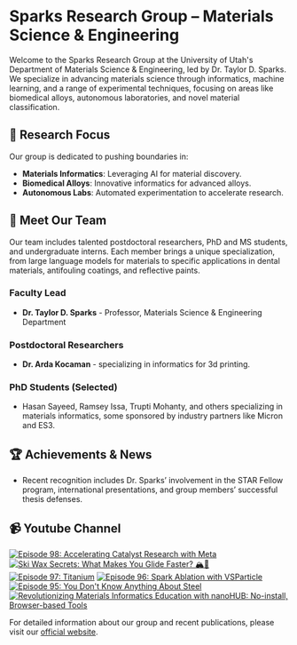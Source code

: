 # Sparks Research Group – Materials Science & Engineering

Welcome to the Sparks Research Group at the University of Utah's Department of Materials Science & Engineering, led by Dr. Taylor D. Sparks. We specialize in advancing materials science through informatics, machine learning, and a range of experimental techniques, focusing on areas like biomedical alloys, autonomous laboratories, and novel material classification.

## 🔬 **Research Focus**
Our group is dedicated to pushing boundaries in:
- **Materials Informatics**: Leveraging AI for material discovery.
- **Biomedical Alloys**: Innovative informatics for advanced alloys.
- **Autonomous Labs**: Automated experimentation to accelerate research.

## 👥 **Meet Our Team**
Our team includes talented postdoctoral researchers, PhD and MS students, and undergraduate interns. Each member brings a unique specialization, from large language models for materials to specific applications in dental materials, antifouling coatings, and reflective paints. 

### Faculty Lead
- **Dr. Taylor D. Sparks** - Professor, Materials Science & Engineering Department

### Postdoctoral Researchers
- **Dr. Arda Kocaman** - specializing in informatics for 3d printing.

### PhD Students (Selected)
- Hasan Sayeed, Ramsey Issa, Trupti Mohanty, and others specializing in materials informatics, some sponsored by industry partners like Micron and ES3.

## 🏆 **Achievements & News**
- Recent recognition includes Dr. Sparks’ involvement in the STAR Fellow program, international presentations, and group members’ successful thesis defenses.

## 📹 **Youtube Channel**
<!-- BEGIN YOUTUBE-CARDS -->
[![Episode 98: Accelerating Catalyst Research with Meta](https://ytcards.demolab.com/?id=lJb4QgJYYJI&title=Episode+98%3A+Accelerating+Catalyst+Research+with+Meta&lang=en&timestamp=1733917761&background_color=%230d1117&title_color=%23ffffff&stats_color=%23dedede&max_title_lines=1&width=250&border_radius=5 "Episode 98: Accelerating Catalyst Research with Meta")](https://www.youtube.com/watch?v=lJb4QgJYYJI)
[![Ski Wax Secrets: What Makes You Glide Faster? 🏔️🔬](https://ytcards.demolab.com/?id=Yo-6dU_SE18&title=Ski+Wax+Secrets%3A+What+Makes+You+Glide+Faster%3F+%F0%9F%8F%94%EF%B8%8F%F0%9F%94%AC&lang=en&timestamp=1732407146&background_color=%230d1117&title_color=%23ffffff&stats_color=%23dedede&max_title_lines=1&width=250&border_radius=5 "Ski Wax Secrets: What Makes You Glide Faster? 🏔️🔬")](https://www.youtube.com/watch?v=Yo-6dU_SE18)
[![Episode 97: Titanium](https://ytcards.demolab.com/?id=3pDGp-qNthE&title=Episode+97%3A+Titanium&lang=en&timestamp=1731930686&background_color=%230d1117&title_color=%23ffffff&stats_color=%23dedede&max_title_lines=1&width=250&border_radius=5 "Episode 97: Titanium")](https://www.youtube.com/watch?v=3pDGp-qNthE)
[![Episode 96: Spark Ablation with VSParticle](https://ytcards.demolab.com/?id=aKfqZyxRkAk&title=Episode+96%3A+Spark+Ablation+with+VSParticle&lang=en&timestamp=1730371818&background_color=%230d1117&title_color=%23ffffff&stats_color=%23dedede&max_title_lines=1&width=250&border_radius=5 "Episode 96: Spark Ablation with VSParticle")](https://www.youtube.com/watch?v=aKfqZyxRkAk)
[![Episode 95: You Don't Know Anything About Steel](https://ytcards.demolab.com/?id=dIFW-VokgqU&title=Episode+95%3A+You+Don%27t+Know+Anything+About+Steel&lang=en&timestamp=1728471613&background_color=%230d1117&title_color=%23ffffff&stats_color=%23dedede&max_title_lines=1&width=250&border_radius=5 "Episode 95: You Don't Know Anything About Steel")](https://www.youtube.com/watch?v=dIFW-VokgqU)
[![Revolutionizing Materials Informatics Education with nanoHUB: No-install, Browser-based Tools](https://ytcards.demolab.com/?id=c9dmV4s2BBs&title=Revolutionizing+Materials+Informatics+Education+with+nanoHUB%3A+No-install%2C+Browser-based+Tools&lang=en&timestamp=1727501818&background_color=%230d1117&title_color=%23ffffff&stats_color=%23dedede&max_title_lines=1&width=250&border_radius=5 "Revolutionizing Materials Informatics Education with nanoHUB: No-install, Browser-based Tools")](https://www.youtube.com/watch?v=c9dmV4s2BBs)
<!-- END YOUTUBE-CARDS -->

For detailed information about our group and recent publications, please visit our [official website](https://my.eng.utah.edu/~sparks/group.html).
